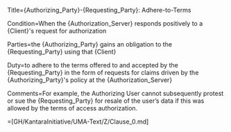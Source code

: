 Title={Authorizing_Party}-{Requesting_Party}: Adhere-to-Terms

Condition=When the {Authorization_Server} responds positively to a {Client}'s request for authorization

Parties=the {Authorizing_Party} gains an obligation to the {Requesting_Party} using that {Client}

Duty=to adhere to the terms offered to and accepted by the {Requesting_Party} in the form of requests for claims driven by the {Authorizing_Party}'s policy at the {Authorization_Server}

Comments=For example, the Authorizing User cannot subsequently protest or sue the {Requesting_Party} for resale of the user’s data if this was allowed by the terms of access authorization.

=[GH/KantaraInitiative/UMA-Text/Z/Clause_0.md]
